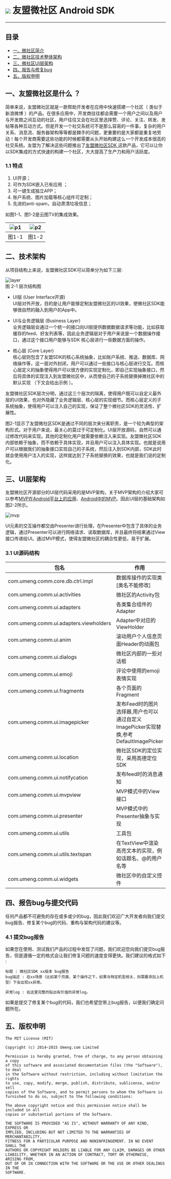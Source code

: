 
# ![](images/logo.png) 友盟微社区 Android SDK
-------

## 目录 

* [一、微社区简介](#intro)
* [二、微社区技术整体架构](#arch)
* [三、微社区UI层架构](#ui_arch)
* [四、报告与修复bug](#report_bug)
* [五、版权申明](#license)

<b id="intro"></b>
## 一、友盟微社区是什么 ？
简单来说，友盟微社区就是一款帮助开发者在应用中快速搭建一个社区（ 类似于新浪微博 ）的产品。在很多应用中，开发商往往都会需要一个用户之间以及用户与开发商之间互动的社区，用户往往又会在社区里选择赞、评论、关注、转发、发帖等各种互动方式。但是开发一个社交系统可不是那么容易的一件事，复杂的用户关系、消息流、服务器架构等等都是棘手的问题，更重要的是大家都是重复地劳动！每个开发商需要这些功能的时候都需要从头开始构建这么一个开发成本很高的社交系统。友盟为了解决这些问题推出了[友盟微社区SDK ](http://dev.umeng.com/wsq/android/sdk-download)这款产品，它可以让你以SDK集成的方式快速的构建一个社区，大大提高了生产力和用户活跃度。

### 1.1 特点

1. UI开源；
2. 可作为SDK嵌入已有应用 ；
3. 可一键生成独立APP；
4. 账户系统、图片加载等核心组件可定制；
5. 先进的anti-spam，自动肃清垃圾信息；


如图1-1、图1-2是云图TV的集成效果。        

| ![p1](images/yuntu_1.jpeg) | ![p2](images/yuntu_2.jpeg)|
:---:|:-----:|
| 图1-1 | 图1-2 |

<b id="arch"></b>
## 二、技术架构
从项目结构上来说，友盟微社区SDK可以简单分为如下三层:   

![layer](images/arch.png)        
图 2-1 层次结构图

* UI层 (User Interface开源)       
UI层对外开放，目的是让用户能够定制友盟微社区的UI效果，使微社区SDK能够很自然的融入到用户的App中。

* UI与业务逻辑层 (Business Layer)    
业务逻辑层会通过一个统一的接口向UI层提供数据数据请求等功能，比如获取缓存的feed、好友列表等，因此业务逻辑层对于用户来说是一个数据操作接口，通过这个接口用户能够与SDK 核心层进行一些数据方面的操作。

* 核心层 (Core Layer)     
核心层则包含了友盟SDK的核心系统抽象，比如账户系统、推送、数据库、网络操作等，这一层对外封闭，用户可以通过一些接口与核心层进行交互。而核心层定义的抽象使得用户可以很方便的实现定制化，即自己实现抽象接口，然后将具体的实现注入到友盟微社区中，从而使自己的子系统替换掉微社区中的默认实现 （下文会给出示例 ）。

友盟微社区SDK层次分明，通过这三个层次的隔离，使得用户既可以自定义最外层的UI效果，也对外隐藏了业务逻辑层、核心层的实现细节。而核心层定义的子系统抽象，使得用户可以注入自己的实现，保证了整个微社区SDK的灵活性、扩展性。   

图2-1显示了友盟微社区SDK是通过不同的层次来分离职责，是一个较为典型的架构形式。对于用户来说，最关心的莫过于可定制化。UI层开放源码，自然可以通过修改代码来实现。其他的定制化用户就需要依赖注入来实现。友盟微社区SDK内部依赖于抽象，而不依赖于具体实现，并且用户可以注入具体实现。也就是说用户可以根据我们的抽象接口实现自己的子系统，然后注入到SDK内部，SDK此时就会使用用户注入的实现，这样就达到了子系统替换的效果，也就是我们说的定制化。

<b id="ui_arch"></b>
## 三、UI层架构
友盟微社区开源部分的UI层代码采用的是MVP架构，关于MVP架构的介绍大家可以参考[MVP在Android平台上的应用](http://www.devtf.cn/?p=567)、[Android中的MVP](http://www.devtf.cn/?p=467)。因此UI层的基础架构如图2-2所示。

![mvp](images/mvp-architecture.png)

UI元素的交互操作都交由Presenter进行处理，在Presenter中包含了具体的业务逻辑，通过Presenter可以进行网络请求、读取数据库，并且最终将结果通过View接口传递给UI。通过MVP模式，使得友盟微社区的耦合性更低，易于扩展。

### 3.1 UI源码结构

|         包名      |       作用       |
|------------------|-----------------|
| com.umeng.comm.core.db.ctrl.impl  | 数据库操作的实现类 [类名不能修改] |
| com.umeng.comm.ui.activities  | 微社区的Activity包 |
| com.umeng.comm.ui.adapters  | 各类集合组件的Adapter |
| com.umeng.comm.ui.adapters.viewholders  | Adapter中对应的ViewHolder |
| com.umeng.comm.ui.anim  | 滚动用户个人信息页面Header的动画包 |
| com.umeng.comm.ui.dialogs  | 微社区内部的一些对话框 |
| com.umeng.comm.ui.emoji  | 评论中使用的emoji表情实现 |
| com.umeng.comm.ui.fragments  | 各个页面的Fragment |
| com.umeng.comm.ui.imagepicker  | 发布Feed时的图片选择器,用户也可以通过自定义ImagePicker实现替换,参考DefaultImagePicker |
| com.umeng.comm.ui.location  | 微社区SDK的定位实现，采用高德定位SDK |
| com.umeng.comm.ui.notifycation  | 发布feed时的消息通知 |
| com.umeng.comm.ui.mvpview  | MVP模式中的View接口 |
| com.umeng.comm.ui.presenter  | MVP模式中的Presenter抽象与实现 |
| com.umeng.comm.ui.utils  | 工具包 |
| com.umeng.comm.ui.utils.textspan  | 在TextView中渲染高亮文本的实现，例如话题名、@的用户名等 |
| com.umeng.comm.ui.widgets  | 微社区中的自定义控件 |

<b id="report_bug"></b>
## 四、报告bug与提交代码
任何产品都不可避免的存在或多或少的bug，因此我们欢迎广大开发者向我们提交bug报告、修复某个bug的代码、重构与架构代码的建议等。

### 4.1 提交bug报告
如果您在使用、测试我们产品的过程中发现了问题，我们欢迎您向我们提交bug报告，但是遵循一定的格式会让我们修复问题的速度变得更快。我们建议的格式如下 : 

```
标题 : 微社区SDK xx版本 bug报告
bug描述 : 在xx场景（比如某个页面、某个操作之下，如果与特定机型相关，则需要添加上机型）下会出现xx异常。

异常log : 在这里完整的贴出有价值的异常log。
```
如果是提交了修复某个bug的代码，我们也希望您带上bug报告，以便我们确定问题所在。

<b id="license"></b>
## 五、版权申明

```
The MIT License (MIT)

Copyright (c) 2014~2015 Umeng.com Limited

Permission is hereby granted, free of charge, to any person obtaining a copy
of this software and associated documentation files (the "Software"), to deal
in the Software without restriction, including without limitation the rights
to use, copy, modify, merge, publish, distribute, sublicense, and/or sell
copies of the Software, and to permit persons to whom the Software is
furnished to do so, subject to the following conditions:

The above copyright notice and this permission notice shall be included in all
copies or substantial portions of the Software.

THE SOFTWARE IS PROVIDED "AS IS", WITHOUT WARRANTY OF ANY KIND, EXPRESS OR
IMPLIED, INCLUDING BUT NOT LIMITED TO THE WARRANTIES OF MERCHANTABILITY,
FITNESS FOR A PARTICULAR PURPOSE AND NONINFRINGEMENT. IN NO EVENT SHALL THE
AUTHORS OR COPYRIGHT HOLDERS BE LIABLE FOR ANY CLAIM, DAMAGES OR OTHER
LIABILITY, WHETHER IN AN ACTION OF CONTRACT, TORT OR OTHERWISE, ARISING FROM,
OUT OF OR IN CONNECTION WITH THE SOFTWARE OR THE USE OR OTHER DEALINGS IN THE
SOFTWARE.

```
